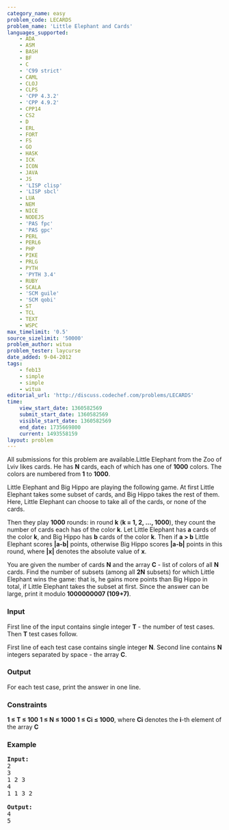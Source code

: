 ```yaml
---
category_name: easy
problem_code: LECARDS
problem_name: 'Little Elephant and Cards'
languages_supported:
    - ADA
    - ASM
    - BASH
    - BF
    - C
    - 'C99 strict'
    - CAML
    - CLOJ
    - CLPS
    - 'CPP 4.3.2'
    - 'CPP 4.9.2'
    - CPP14
    - CS2
    - D
    - ERL
    - FORT
    - FS
    - GO
    - HASK
    - ICK
    - ICON
    - JAVA
    - JS
    - 'LISP clisp'
    - 'LISP sbcl'
    - LUA
    - NEM
    - NICE
    - NODEJS
    - 'PAS fpc'
    - 'PAS gpc'
    - PERL
    - PERL6
    - PHP
    - PIKE
    - PRLG
    - PYTH
    - 'PYTH 3.4'
    - RUBY
    - SCALA
    - 'SCM guile'
    - 'SCM qobi'
    - ST
    - TCL
    - TEXT
    - WSPC
max_timelimit: '0.5'
source_sizelimit: '50000'
problem_author: witua
problem_tester: laycurse
date_added: 9-04-2012
tags:
    - feb13
    - simple
    - simple
    - witua
editorial_url: 'http://discuss.codechef.com/problems/LECARDS'
time:
    view_start_date: 1360582569
    submit_start_date: 1360582569
    visible_start_date: 1360582569
    end_date: 1735669800
    current: 1493558159
layout: problem
---
```

All submissions for this problem are available.Little Elephant from the Zoo of Lviv likes cards. He has **N** cards, each of which has one of **1000** colors. The colors are numbered from **1** to **1000**.

Little Elephant and Big Hippo are playing the following game. At first Little Elephant takes some subset of cards, and Big Hippo takes the rest of them. Here, Little Elephant can choose to take all of the cards, or none of the cards.

Then they play **1000** rounds: in round **k** (**k = 1, 2, ..., 1000**), they count the number of cards each has of the color **k**. Let Little Elephant has **a** cards of the color **k**, and Big Hippo has **b** cards of the color **k**. Then if **a > b** Little Elephant scores **|a-b|** points, otherwise Big Hippo scores **|a-b|** points in this round, where **|x|** denotes the absolute value of **x**.

You are given the number of cards **N** and the array **C** - list of colors of all **N** cards. Find the number of subsets (among all **2N** subsets) for which Little Elephant wins the game: that is, he gains more points than Big Hippo in total, if Little Elephant takes the subset at first. Since the answer can be large, print it modulo **1000000007 (109+7)**.

### Input

First line of the input contains single integer **T** - the number of test cases. Then **T** test cases follow.

First line of each test case contains single integer **N**. Second line contains **N** integers separated by space - the array **C**.

### Output

For each test case, print the answer in one line.

### Constraints

**1 ≤ T ≤ 100**
**1 ≤ N ≤ 1000**
**1 ≤ Ci ≤ 1000**, where **Ci** denotes the **i**-th element of the array **C**

### Example

<pre>
<b>Input:</b>
2
3
1 2 3
4
1 1 3 2

<b>Output:</b>
4
5

</pre>
